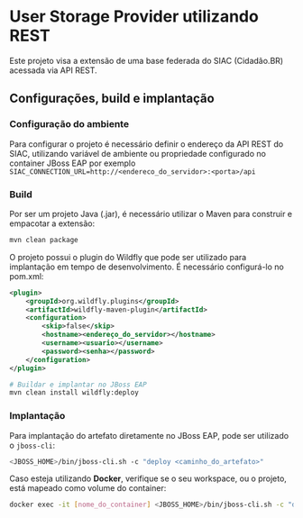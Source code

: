 # User Storage Provider utilizando REST

Este projeto visa a extensão de uma base federada do SIAC (Cidadão.BR) acessada via API REST.

## Configurações, build e implantação

### Configuração do ambiente

Para configurar o projeto é necessário definir o endereço da API REST do SIAC, utilizando variável de ambiente ou propriedade configurado no container JBoss EAP por exemplo `SIAC_CONNECTION_URL=http://<endereco_do_servidor>:<porta>/api`

### Build

Por ser um projeto Java (.jar), é necessário utilizar o Maven para construir e empacotar a extensão:

```bash
mvn clean package
```

O projeto possui o plugin do Wildfly que pode ser utilizado para implantação em tempo de desenvolvimento. É necessário configurá-lo no pom.xml:

```xml
<plugin>
    <groupId>org.wildfly.plugins</groupId>
    <artifactId>wildfly-maven-plugin</artifactId>
    <configuration>
        <skip>false</skip>
        <hostname><endereço_do_servidor></hostname>
        <username><usuario></username>
        <password><senha></password>
    </configuration>
</plugin>
```

```bash
# Buildar e implantar no JBoss EAP
mvn clean install wildfly:deploy
```

### Implantação

Para implantação do artefato diretamente no JBoss EAP, pode ser utilizado o `jboss-cli`:

```bash
<JBOSS_HOME>/bin/jboss-cli.sh -c "deploy <caminho_do_artefato>"
```

Caso esteja utilizando **Docker**, verifique se o seu workspace, ou o projeto, está mapeado como volume do container:

```bash
docker exec -it [nome_do_container] <JBOSS_HOME>/bin/jboss-cli.sh -c "deploy <workspace/caminho_do_artefato>"
```


